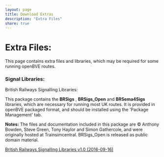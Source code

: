 ```yaml
---
layout: page
title: Download Extras
description: "Extra Files"
share: true
---
```


# Extra Files:

This page contains extra files and libraries, which may be required for some running openBVE routes.

### Signal Libraries:

British Railways Signalling Libraries:

This package contains the __BRSigs__ , __BRSigs_Open__ and __BRSema4Sigs__ libraries, which are necessary for running most UK routes.
It is provided in openBVE packaged format, and should be installed using the 'Package Management' tab.

**Notes:**
The files and documentation included in this package are © Anthony Bowden, Steve Green, Tony Haylor and Simon Gathercole, and were originally hosted at Trainsimcentral.
BRSigs_Open is released as public domain material.

<a href="http://www.openbve-project.net/files/BRSignals.zip" class="btn btn-info">British Railways Signalling Libraries v1.0 (2016-09-16)</a>
